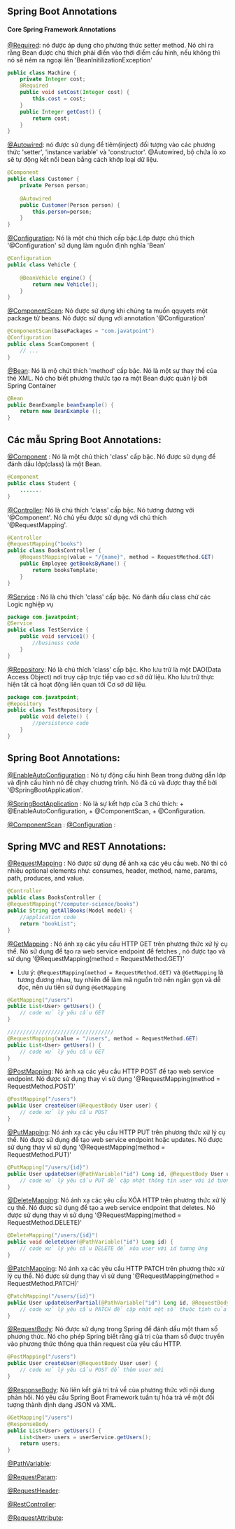 
## Spring Boot Annotations 

#### Core Spring Framework Annotations

[@Required](): nó được áp dụng cho phương thức setter method. Nó chỉ ra rằng Bean được chú thích phải điền vào thời điểm cấu hình, nếu không thì nó sẽ ném ra ngoại lên 'BeanInitilizationException'
```java
public class Machine {  
    private Integer cost;  
    @Required  
    public void setCost(Integer cost) {  
        this.cost = cost;  
    }  
    public Integer getCost() {  
        return cost;  
    }     
}  
```


[@Autowired](): nó được sử dụng để tiêm(inject) đối tượng vào các phương thức 'setter', 'instance variable' và 'constructor'. @Autowired, bộ chứa lò xo sẽ tự động kết nối bean bằng cách khớp loại dữ liệu.
```java
@Component  
public class Customer {  
    private Person person;  
    
    @Autowired  
    public Customer(Person person) {   
        this.person=person;  
    }  
}  
```


[@Configuration](): Nó là một chú thích cấp bậc.Lớp được chú thích '@Configuration' sử dụng làm nguồn định nghĩa 'Bean'
```java
@Configuration  
public class Vehicle {  
    
    @BeanVehicle engine() {  
        return new Vehicle();  
    }  
}  
```


[@ComponentScan](): Nó được sử dụng khi chúng ta muốn qquyets một package từ beans. Nó được sử dụng với annotation '@Configuration'
```java
@ComponentScan(basePackages = "com.javatpoint")  
@Configuration  
public class ScanComponent {  
    // ...  
}
```


[@Bean](): Nó là mộ chút thích 'method' cấp bậc. Nó là một sự thay thế của thẻ <bean> XML. Nó cho biết phương thưức tạo ra một Bean được quản lý bởi Spring Container
```java
@Bean  
public BeanExample beanExample() {  
    return new BeanExample ();  
}  
```


## Các mẫu Spring Boot Annotations:

[@Component]() : Nó là một chú thích 'class' cấp bậc. Nó được sử dụng để đánh dấu lớp(class) là một Bean.
```java
@Component  
public class Student {  
    .......  
}  
```


[@Controller](): Nó là chú thích 'class' cấp bậc. Nó tương đương với '@Component'. Nó chủ yếu được sử dụng với chú thích '@RequestMapping'.
```java
@Controller  
@RequestMapping("books")  
public class BooksController {  
    @RequestMapping(value = "/{name}", method = RequestMethod.GET)  
    public Employee getBooksByName() {  
        return booksTemplate;  
    }  
}  
```


[@Service]() : Nó là chú thích 'class' cấp bậc. Nó đánh dấu class chứ các Logic nghiệp vụ
```java
package com.javatpoint;  
@Service  
public class TestService {  
    public void service1() {  
        //business code  
    }  
}  
```


[@Repository](): Nó là chú thích 'class' cấp bậc. Kho lưu trữ là một DAO(Data Access Object) nơi truy cập trực tiếp vao cơ sở dữ liệu. Kho lưu trữ thực hiện tất cả hoạt động liên quan tới Cơ sở dữ liệu.
```java
package com.javatpoint;  
@Repository   
public class TestRepository {  
    public void delete() {     
        //persistence code  
    }  
}  
```

## Spring Boot Annotations:

[@EnableAutoConfiguration]() : Nó tự động cấu hình Bean trong đường dẫn lớp và định cấu hình nó để chạy chương trình. Nó đã cũ và được thay thế bởi '@SpringBootApplication'.

[@SpringBootApplication]() : Nó là sự kết hợp của 3 chú thích: + @EnableAutoConfiguration, + @ComponentScan, + @Configuration.

[@ComponentScan]() : 
[@Configuration]() :



## Spring MVC and REST Annotations:

[@RequestMapping]() : Nó được sử dụng để ánh xạ các yêu cầu web. Nó thì có nhiêu optional elements như: consumes, header, method, name, params, path, produces, and value. 
```java
@Controller  
public class BooksController {  
@RequestMapping("/computer-science/books")  
public String getAllBooks(Model model) {  
    //application code  
    return "bookList";  
}  
```


[@GetMapping]() : Nó ánh xạ các yêu cầu HTTP GET trên phương thức xử lý cụ thể. Nó sử dụng để tạo ra web service endpoint để fetches , nó được tạo và sử dụng '@RequestMapping(method = RequestMethod.GET)'
- Lưu ý: `@RequestMapping(method = RequestMethod.GET)` và `@GetMapping` là tương đương nhau, tuy nhiên để làm mã nguồn trở nên ngắn gọn và dễ đọc, nên ưu tiên sử dụng `@GetMapping`

```java
@GetMapping("/users")
public List<User> getUsers() {
    // code xử lý yêu cầu GET
}

//////////////////////////////////
@RequestMapping(value = "/users", method = RequestMethod.GET)
public List<User> getUsers() {
    // code xử lý yêu cầu GET
}
```


[@PostMapping](): Nó ánh xạ các yêu cầu HTTP POST để tạo web service endpoint. Nó được sử dụng thay vì sử dụng '@RequestMapping(method = RequestMethod.POST)'
```java
@PostMapping("/users")
public User createUser(@RequestBody User user) {
    // code xử lý yêu cầu POST
}
```

[@PutMapping](): Nó ánh xạ các yêu cầu HTTP PUT trên phương thức xử lý cụ thể. Nó được sử dụng để tạo web service endpoint hoặc updates. Nó được sử dụng thay vì sử dụng '@RequestMapping(method = RequestMethod.PUT)'
```java
@PutMapping("/users/{id}")
public User updateUser(@PathVariable("id") Long id, @RequestBody User user) {
    // code xử lý yêu cầu PUT để cập nhật thông tin user với id tương ứng
}
```


[@DeleteMapping](): Nó ánh xạ các yêu cầu XÓA HTTP trên phương thức xử lý cụ thể. Nó được sử dụng để tạo a web service endpoint that deletes. Nó được sử dụng thay vì sử dụng '@RequestMapping(method = RequestMethod.DELETE)'
```java
@DeleteMapping("/users/{id}")
public void deleteUser(@PathVariable("id") Long id) {
    // code xử lý yêu cầu DELETE để xóa user với id tương ứng
}
```


[@PatchMapping](): Nó ánh xạ các yêu cầu HTTP PATCH trên phương thức xử lý cụ thể. Nó được sử dụng thay vì sử dụng '@RequestMapping(method = RequestMethod.PATCH)'
```java
@PatchMapping("/users/{id}")
public User updateUserPartial(@PathVariable("id") Long id, @RequestBody User user) {
    // code xử lý yêu cầu PATCH để cập nhật một số thuộc tính của user với id tương ứng
}
```


[@RequestBody](): Nó được sử dụng trong Spring để đánh dấu một tham số phương thức. Nó cho phép Spring biết rằng giá trị của tham số được truyền vào phương thức thông qua thân request của yêu cầu HTTP.
```java
@PostMapping("/users")
public User createUser(@RequestBody User user) {
    // code xử lý yêu cầu POST để thêm user mới
}
```


[@ResponseBody](): Nó liên kết giá trị trả về của phương thức với nội dung phản hồi. Nó yêu cầu Spring Boot Framework tuần tự hóa trả về một đối tượng thành định dạng JSON và XML.
```java
@GetMapping("/users")
@ResponseBody
public List<User> getUsers() {
    List<User> users = userService.getUsers();
    return users;
}
```

[@PathVariable](): 

[@RequestParam]():

[@RequestHeader]():

[@RestController]():

[@RequestAttribute](): 









